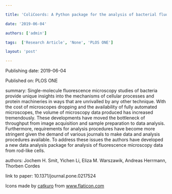---
title: 'ColiCoords: A Python package for the analysis of bacterial fluorescence microscopy data'
date: '2019-06-04'
authors: ['admin']
tags:  ['Research Article', 'None', 'PLOS ONE']
layout: 'post'
---
Publishing date: 2019-06-04

Published on: PLOS ONE

summary: Single-molecule fluorescence microscopy studies of bacteria provide unique insights into the mechanisms of cellular processes and protein machineries in ways that are unrivalled by any other technique. With the cost of microscopes dropping and the availability of fully automated microscopes, the volume of microscopy data produced has increased tremendously. These developments have moved the bottleneck of throughput from image acquisition and sample preparation to data analysis. Furthermore, requirements for analysis procedures have become more stringent given the demand of various journals to make data and analysis procedures available. To address these issues the authors have developed a new data analysis package for analysis of fluorescence microscopy data from rod-like cells.

authors: Jochem H. Smit, Yichen Li, Eliza M. Warszawik, Andreas Herrmann, Thorben Cordes

link to paper: 10.1371/journal.pone.0217524

Icons made by <a href="https://www.flaticon.com/free-icon/bookshelves_3576884" title="catkuro">catkuro</a> from <a href="https://www.flaticon.com/" title="Flaticon"> www.flaticon.com</a>